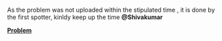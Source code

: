 As the problem was not uploaded within the stipulated time , it is done by the first spotter,  kinldy keep up the time  **@Shivakumar<strong>**

[Problem](https://open.kattis.com/problems/telephones)
